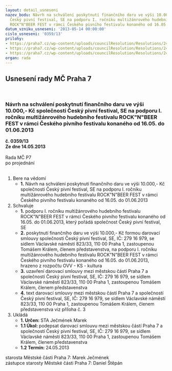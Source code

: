 ```yaml
---
layout: detail_usneseni
nazev_bodu: Návrh na schválení poskytnutí finančního daru ve výši 10.000,- Kč společnosti
  Český pivní festival, SE na podporu I. ročníku multižánrového hudebního festivalu
  ROCK"N"BEER FEST v rámci Českého pivního festivalu konaného od 16.05. do 01.06.2013
datum_vzniku_usneseni: '2013-05-14 00:00:00'
cislo_usneseni: '0359/13'
prilohy:
- https://praha7.cz/wp-content/uploads/councilResolution/Resolutions/24022/24-13-pivn%c3%ad_festival_16_5_-1_6_2013.pdf
- https://praha7.cz/wp-content/uploads/councilResolution/Resolutions/24022/24-13-or_cesky_pivni_festival.pdf
- https://praha7.cz/wp-content/uploads/councilResolution/Resolutions/24022/24-13-s20_cesky_pivni_festival_2013.doc
organ: rada
---
```

<div id="ucUsn_pList" class="usn">
	<span><h2>Usnesení rady MČ Praha 7 </h2>
<br></span><div class="standBody">
<span><h3>Návrh na schválení poskytnutí finančního daru ve výši 10.000,- Kč společnosti Český pivní festival, SE na podporu I. ročníku multižánrového hudebního festivalu ROCK"N"BEER FEST v rámci Českého pivního festivalu konaného od 16.05. do 01.06.2013</h3></span><div class="center">
		<strong>č. 0359/13</strong><br>
	</div>
<div class="center">
		<strong>Ze dne 14.05.2013</strong><br><br>
	</div>Rada MČ P7<br> po projednání<br><br><ol>
<li>Bere na vědomí<ul><li>
<strong>1.</strong> Návrh na schválení poskytnutí finančního daru ve výši 10.000,- Kč společnosti Český pivní festival, SE na podporu I. ročníku multižánrového hudebního festivalu ROCK"N"BEER FEST v rámci Českého pivního festivalu konaného od 16.05. do 01.06.2013</li></ul>
</li>
<li>Schvaluje<ul>
<li>
<strong>1.</strong> podporu I. ročníku multižánrového hudebního festivalu ROCK"N"BEER FEST v rámci Českého pivního festivalu konaného od 16.05. do 01.06.2013, který pořádá společnost Český pivní festival, SE</li>
<li>
<strong>2.</strong> poskytnutí finančního daru ve výši 10.000,- Kč formou darovací smlouvy společnosti Český pivní festival, SE, IČ: 279 16 979, se sídlem Václavské náměstí 823/33, 110 00 Praha 1, zastoupenou Tomášem Králem, členem představenstva, na podporu I. ročníku multižánrového hudebního festivalu ROCK"N"BEER FEST v rámci Českého pivního festivalu konaného od 16.05. do 01.06.2013, hrazeno z rozpočtu OVV - KS - kultura</li>
<li>
<strong>3.</strong> uzavření darovací smlouvy mezi městskou částí Praha 7 a společností Český pivní festival, SE, IČ: 279 16 979, se sídlem Václavské náměstí 823/33, 110 00 Praha 1, zastoupenou Tomášem Králem, členem představenstva</li>
<li>
<strong>4.</strong> text darovací smlouvy mezi městskou částí Praha 7 a společností Český pivní festival, SE, IČ: 279 16 979, se sídlem Václavské náměstí 823/33, 110 00 Praha 1, zastoupenou Tomášem Králem, členem představenstva viz příloha č. 3   </li>
</ul>
</li>
<li>Ukládá<ul>
<li>
<strong>1. Určen: </strong>STA Ječmének Marek</li>
<li>
<strong>1.1 Úkol: </strong>podepsat darovací smlouvu mezi městskou částí Praha 7 a společností Český pivní festival, SE, IČ: 279 16 979, se sídlem Václavské náměstí 823/33, 110 00 Praha 1, zastoupenou Tomášem Králem, členem představenstva</li>
<li>
<strong>1.2 Termín: </strong>24.05.2013</li>
</ul>
</li>
</ol>starosta Městské části Praha 7: Marek Ječmének<br>zástupce starosty Městské části Praha 7: Daniel Štěpán 
</div>
</div>